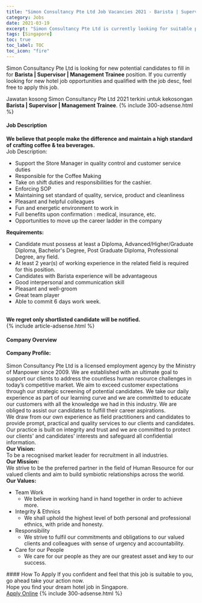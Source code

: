 ```yaml
---
title: "Simon Consultancy Pte Ltd Job Vacancies 2021 - Barista | Supervisor | Management Trainee" 
category: Jobs 
date: 2021-03-19 
excerpt: "Simon Consultancy Pte Ltd is currently looking for suitable person to fill in the Barista | Supervisor | Management Trainee which positioned at Singapore" 
tags: [Singapore] 
toc: true 
toc_label: TOC 
toc_icon: "fire" 
--- 
```


<p>Simon Consultancy Pte Ltd is looking for new potential candidates to fill in for <b>Barista | Supervisor | Management Trainee</b> position. If you currently looking for new hotel job opportunities and qualified with the job desc, feel free to apply this job.
</p>Jawatan kosong Simon Consultancy Pte Ltd 2021 terkini untuk kekosongan <b>Barista | Supervisor | Management Trainee</b>. 
{% include 300-adsense.html %} 
<div><div><h4>Job Description</h4></div><div><div><span><div><div><div><strong>We believe that people make the difference and maintain a high standard of crafting coffee &amp; tea beverages.</strong></div><div>Job Description:</div><ul><li>Support the Store Manager in quality control and customer service duties</li><li>Responsible for the Coffee Making</li><li>Take on shift duties and responsibilities for the cashier.</li><li>Enforcing SOP</li><li>Maintaining set standard of quality, service, product and cleanliness</li><li>Pleasant and helpful colleagues</li><li>Fun and energetic environment to work in</li><li>Full benefits upon confirmation : medical, insurance, etc.</li><li>Opportunities to move up the career ladder in the company</li></ul><strong>Requirements:</strong></div><ul><li>Candidate must possess at least a Diploma, Advanced/Higher/Graduate Diploma, Bachelor's Degree, Post Graduate Diploma, Professional Degree, any field.</li><li>At least 2 year(s) of working experience in the related field is required for this position.</li><li>Candidates with Barista experience will be advantageous</li><li>Good interpersonal and communication skill</li><li>Pleasant and well-groom</li><li>Great team player</li><li>Able to commit 6 days work week.</li></ul><div>&#8203;</div><div><strong>We regret only shortlisted candidate will be notified.</strong></div></div></span></div></div></div> 
{% include article-adsense.html %} 
<div><div><h4>Company Overview</h4></div><div><div><span><div><div>
<div>
<strong>Company Profile:</strong></div>
<div>
<br>
		Simon Consultancy Pte Ltd is a licensed employment agency by the Ministry of Manpower since 2009. We are established with an ultimate goal to support our clients to address the countless human resource challenges in today&#8217;s competitive market. We aim to exceed customer expectations through our strategic screening of potential candidates. We take our daily experience as part of our learning curve and we are committed to educate our customers with all the knowledge we had in this industry. We are obliged to assist our candidates to fulfill their career aspirations.</div>
<div>
		We draw from our own experience as field practitioners and candidates to provide prompt, practical and quality services to our clients and candidates. Our practice is built on integrity and trust and we are committed to protect our clients' and candidates' interests and safeguard all confidential information.</div>
<div>
<strong>Our Vision:</strong></div>
<div>
		To be a recognised market leader for recruitment in all industries.</div>
<div>
<strong>Our Mission:</strong></div>
<div>
		We strive to be the preferred partner in the field of Human Resource for our valued clients and aim to build symbiotic relationships across the world.</div>
<div>
<strong>Our Values:</strong></div>
<ul>
<li>
			Team Work
			<ul>
<li>
					We believe in working hand in hand together in order to achieve more.</li>
</ul>
</li>
<li>
			Integrity &amp; Ethnics
			<ul>
<li>
					We shall uphold the highest level of both personal and professional ethnics, with pride and honesty.</li>
</ul>
</li>
<li>
			Responsibility
			<ul>
<li>
					We strive to fulfil our commitments and obligations to our valued clients and colleagues with sense of urgency and accountability.</li>
</ul>
</li>
<li>
			Care for our People
			<ul>
<li>
					We care for our people as they are our greatest asset and key to our success.</li>
</ul>
</li>
</ul>
</div></div></span></div></div></div> 
#### How To Apply 
If you confident and feel that this job is suitable to you, go ahead take your action now. <br/> 
Hope you find your dream hotel job in Singapore. <br/> 
<a href="https://www.jobstreet.com.my/en/job/barista-%7C-supervisor-%7C-management-trainee-8421783/origin/sg?jobId=jobstreet-sg-job-8421783" class="btn btn--info" target="_blank" rel="nofollow noopenner">Apply Online</a> 
{% include 300-adsense.html %} 